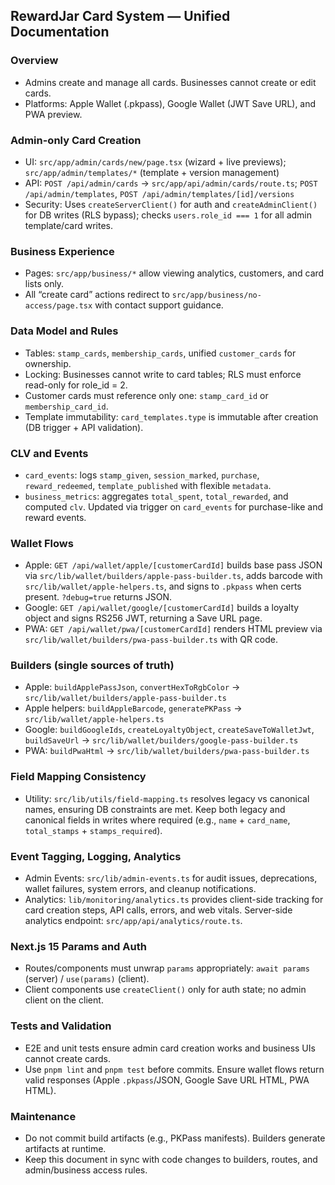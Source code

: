 ## RewardJar Card System — Unified Documentation

### Overview
- Admins create and manage all cards. Businesses cannot create or edit cards.
- Platforms: Apple Wallet (.pkpass), Google Wallet (JWT Save URL), and PWA preview.

### Admin-only Card Creation
- UI: `src/app/admin/cards/new/page.tsx` (wizard + live previews); `src/app/admin/templates/*` (template + version management)
- API: `POST /api/admin/cards` → `src/app/api/admin/cards/route.ts`; `POST /api/admin/templates`, `POST /api/admin/templates/[id]/versions`
- Security: Uses `createServerClient()` for auth and `createAdminClient()` for DB writes (RLS bypass); checks `users.role_id === 1` for all admin template/card writes.

### Business Experience
- Pages: `src/app/business/*` allow viewing analytics, customers, and card lists only.
- All “create card” actions redirect to `src/app/business/no-access/page.tsx` with contact support guidance.

### Data Model and Rules
- Tables: `stamp_cards`, `membership_cards`, unified `customer_cards` for ownership.
- Locking: Businesses cannot write to card tables; RLS must enforce read-only for role_id = 2.
- Customer cards must reference only one: `stamp_card_id` or `membership_card_id`.
- Template immutability: `card_templates.type` is immutable after creation (DB trigger + API validation).

### CLV and Events
- `card_events`: logs `stamp_given`, `session_marked`, `purchase`, `reward_redeemed`, `template_published` with flexible `metadata`.
- `business_metrics`: aggregates `total_spent`, `total_rewarded`, and computed `clv`. Updated via trigger on `card_events` for purchase-like and reward events.

### Wallet Flows
- Apple: `GET /api/wallet/apple/[customerCardId]` builds base pass JSON via `src/lib/wallet/builders/apple-pass-builder.ts`, adds barcode with `src/lib/wallet/apple-helpers.ts`, and signs to `.pkpass` when certs present. `?debug=true` returns JSON.
- Google: `GET /api/wallet/google/[customerCardId]` builds a loyalty object and signs RS256 JWT, returning a Save URL page.
- PWA: `GET /api/wallet/pwa/[customerCardId]` renders HTML preview via `src/lib/wallet/builders/pwa-pass-builder.ts` with QR code.

### Builders (single sources of truth)
- Apple: `buildApplePassJson`, `convertHexToRgbColor` → `src/lib/wallet/builders/apple-pass-builder.ts`
- Apple helpers: `buildAppleBarcode`, `generatePKPass` → `src/lib/wallet/apple-helpers.ts`
- Google: `buildGoogleIds`, `createLoyaltyObject`, `createSaveToWalletJwt`, `buildSaveUrl` → `src/lib/wallet/builders/google-pass-builder.ts`
- PWA: `buildPwaHtml` → `src/lib/wallet/builders/pwa-pass-builder.ts`

### Field Mapping Consistency
- Utility: `src/lib/utils/field-mapping.ts` resolves legacy vs canonical names, ensuring DB constraints are met. Keep both legacy and canonical fields in writes where required (e.g., `name` + `card_name`, `total_stamps` + `stamps_required`).

### Event Tagging, Logging, Analytics
- Admin Events: `src/lib/admin-events.ts` for audit issues, deprecations, wallet failures, system errors, and cleanup notifications.
- Analytics: `lib/monitoring/analytics.ts` provides client-side tracking for card creation steps, API calls, errors, and web vitals. Server-side analytics endpoint: `src/app/api/analytics/route.ts`.

### Next.js 15 Params and Auth
- Routes/components must unwrap `params` appropriately: `await params` (server) / `use(params)` (client).
- Client components use `createClient()` only for auth state; no admin client on the client.

### Tests and Validation
- E2E and unit tests ensure admin card creation works and business UIs cannot create cards.
- Use `pnpm lint` and `pnpm test` before commits. Ensure wallet flows return valid responses (Apple `.pkpass`/JSON, Google Save URL HTML, PWA HTML).

### Maintenance
- Do not commit build artifacts (e.g., PKPass manifests). Builders generate artifacts at runtime.
- Keep this document in sync with code changes to builders, routes, and admin/business access rules.

